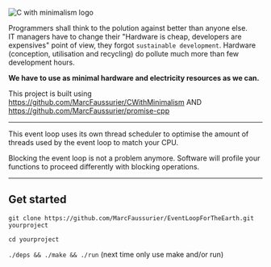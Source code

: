 ![C with minimalism logo](https://github.com/MarcFaussurier/CWithMinimalism/raw/master/images/CWM.png)

Programmers shall think to the polution against better than anyone else.  
IT managers have to change their "Hardware is cheap, developers are expensives" point of view, they forgot `sustainable development`.
Hardware (conception, utilisation and recycling) do pollute much more than few development hours.

**We have to use as minimal hardware and electricity resources as we can.**

This project is built using https://github.com/MarcFaussurier/CWithMinimalism AND https://github.com/MarcFaussurier/promise-cpp
______________________________

This event loop uses its own thread scheduler to optimise the amount of threads used by the event loop to match your CPU.

Blocking the event loop is not a problem anymore. Software will profile your functions to proceed differently with blocking operations.

______________________________

## Get started
`git clone https://github.com/MarcFaussurier/EventLoopForTheEarth.git yourproject`

`cd yourproject`

`./deps && ./make && ./run` (next time only use make and/or run)
